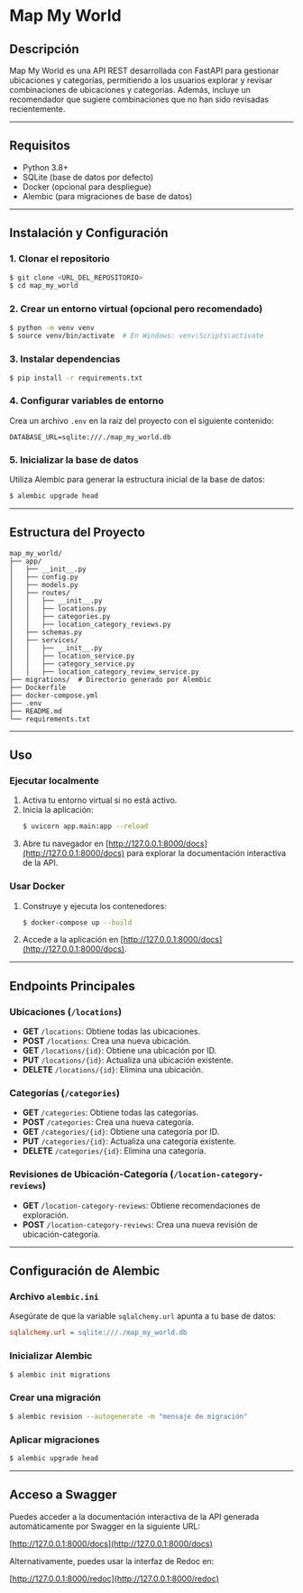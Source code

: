 # Map My World

## Descripción
Map My World es una API REST desarrollada con FastAPI para gestionar ubicaciones y categorías, permitiendo a los usuarios explorar y revisar combinaciones de ubicaciones y categorías. Además, incluye un recomendador que sugiere combinaciones que no han sido revisadas recientemente.

---

## Requisitos
- Python 3.8+
- SQLite (base de datos por defecto)
- Docker (opcional para despliegue)
- Alembic (para migraciones de base de datos)

---

## Instalación y Configuración

### 1. Clonar el repositorio
```bash
$ git clone <URL_DEL_REPOSITORIO>
$ cd map_my_world
```

### 2. Crear un entorno virtual (opcional pero recomendado)
```bash
$ python -m venv venv
$ source venv/bin/activate  # En Windows: venv\Scripts\activate
```

### 3. Instalar dependencias
```bash
$ pip install -r requirements.txt
```

### 4. Configurar variables de entorno
Crea un archivo `.env` en la raíz del proyecto con el siguiente contenido:
```env
DATABASE_URL=sqlite:///./map_my_world.db
```

### 5. Inicializar la base de datos
Utiliza Alembic para generar la estructura inicial de la base de datos:
```bash
$ alembic upgrade head
```

---

## Estructura del Proyecto
```plaintext
map_my_world/
├── app/
│   ├── __init__.py
│   ├── config.py
│   ├── models.py
│   ├── routes/
│   │   ├── __init__.py
│   │   ├── locations.py
│   │   ├── categories.py
│   │   ├── location_category_reviews.py
│   ├── schemas.py
│   ├── services/
│   │   ├── __init__.py
│   │   ├── location_service.py
│   │   ├── category_service.py
│   │   ├── location_category_review_service.py
├── migrations/  # Directorio generado por Alembic
├── Dockerfile
├── docker-compose.yml
├── .env
├── README.md
└── requirements.txt
```

---

## Uso

### Ejecutar localmente

1. Activa tu entorno virtual si no está activo.
2. Inicia la aplicación:
   ```bash
   $ uvicorn app.main:app --reload
   ```
3. Abre tu navegador en [http://127.0.0.1:8000/docs](http://127.0.0.1:8000/docs) para explorar la documentación interactiva de la API.

### Usar Docker

1. Construye y ejecuta los contenedores:
   ```bash
   $ docker-compose up --build
   ```
2. Accede a la aplicación en [http://127.0.0.1:8000/docs](http://127.0.0.1:8000/docs).

---

## Endpoints Principales

### Ubicaciones (`/locations`)
- **GET** `/locations`: Obtiene todas las ubicaciones.
- **POST** `/locations`: Crea una nueva ubicación.
- **GET** `/locations/{id}`: Obtiene una ubicación por ID.
- **PUT** `/locations/{id}`: Actualiza una ubicación existente.
- **DELETE** `/locations/{id}`: Elimina una ubicación.

### Categorías (`/categories`)
- **GET** `/categories`: Obtiene todas las categorías.
- **POST** `/categories`: Crea una nueva categoría.
- **GET** `/categories/{id}`: Obtiene una categoría por ID.
- **PUT** `/categories/{id}`: Actualiza una categoría existente.
- **DELETE** `/categories/{id}`: Elimina una categoría.

### Revisiones de Ubicación-Categoría (`/location-category-reviews`)
- **GET** `/location-category-reviews`: Obtiene recomendaciones de exploración.
- **POST** `/location-category-reviews`: Crea una nueva revisión de ubicación-categoría.

---

## Configuración de Alembic

### Archivo `alembic.ini`
Asegúrate de que la variable `sqlalchemy.url` apunta a tu base de datos:
```ini
sqlalchemy.url = sqlite:///./map_my_world.db
```

### Inicializar Alembic
```bash
$ alembic init migrations
```

### Crear una migración
```bash
$ alembic revision --autogenerate -m "mensaje de migración"
```

### Aplicar migraciones
```bash
$ alembic upgrade head
```

---

## Acceso a Swagger

Puedes acceder a la documentación interactiva de la API generada automáticamente por Swagger en la siguiente URL:

[http://127.0.0.1:8000/docs](http://127.0.0.1:8000/docs)

Alternativamente, puedes usar la interfaz de Redoc en:

[http://127.0.0.1:8000/redoc](http://127.0.0.1:8000/redoc)



